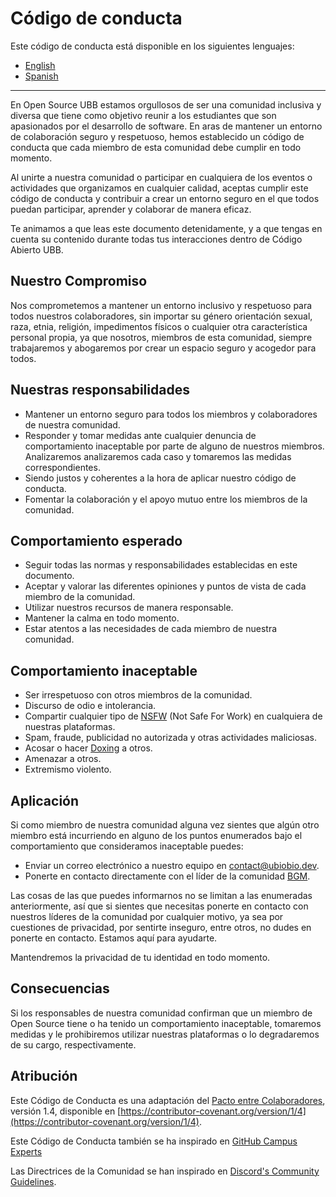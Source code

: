 Código de conducta
===

Este código de conducta está disponible en los siguientes lenguajes:
* [English](https://github.com/ubiobio/.github/blob/main/docs/CODE_OF_CONDUCT.md)
* [Spanish](https://github.com/ubiobio/.github/blob/main/docs/CODE_OF_CONDUCT_ES.md)
---

En Open Source UBB estamos orgullosos de ser una comunidad inclusiva y diversa que tiene como objetivo reunir a los estudiantes que son
apasionados por el desarrollo de software. En aras de mantener un entorno de colaboración seguro y respetuoso,
hemos establecido un código de conducta que cada miembro de esta comunidad debe cumplir en todo momento.

Al unirte a nuestra comunidad o participar en cualquiera de los eventos o actividades que organizamos en cualquier calidad, aceptas
cumplir este código de conducta y contribuir a crear un entorno seguro en el que todos puedan
participar, aprender y colaborar de manera eficaz.

Te animamos a que leas este documento detenidamente, y a que tengas en cuenta su contenido durante todas tus interacciones dentro de
Código Abierto UBB.

Nuestro Compromiso
---
Nos comprometemos a mantener un entorno inclusivo y respetuoso para todos nuestros colaboradores, sin importar su género
orientación sexual, raza, etnia, religión, impedimentos físicos o cualquier otra característica personal propia, ya que
nosotros, miembros de esta comunidad, siempre trabajaremos y abogaremos por crear un espacio seguro y acogedor para todos.

Nuestras responsabilidades
---
* Mantener un entorno seguro para todos los miembros y colaboradores de nuestra comunidad.
* Responder y tomar medidas ante cualquier denuncia de comportamiento inaceptable por parte de alguno de nuestros miembros. Analizaremos
analizaremos cada caso y tomaremos las medidas correspondientes.
* Siendo justos y coherentes a la hora de aplicar nuestro código de conducta.
* Fomentar la colaboración y el apoyo mutuo entre los miembros de la comunidad.

Comportamiento esperado
---
* Seguir todas las normas y responsabilidades establecidas en este documento.
* Aceptar y valorar las diferentes opiniones y puntos de vista de cada miembro de la comunidad.
* Utilizar nuestros recursos de manera responsable.
* Mantener la calma en todo momento.
* Estar atentos a las necesidades de cada miembro de nuestra comunidad.

Comportamiento inaceptable
---
* Ser irrespetuoso con otros miembros de la comunidad.
* Discurso de odio e intolerancia.
* Compartir cualquier tipo de [NSFW](https://en.wikipedia.org/wiki/Not_safe_for_work) (Not Safe For Work) en cualquiera de nuestras plataformas.
* Spam, fraude, publicidad no autorizada y otras actividades maliciosas.
* Acosar o hacer [Doxing](https://en.wikipedia.org/wiki/Doxing) a otros.
* Amenazar a otros.
* Extremismo violento.

Aplicación
---
Si como miembro de nuestra comunidad alguna vez sientes que algún otro miembro está incurriendo en alguno de los puntos enumerados
bajo el comportamiento que consideramos inaceptable puedes:
* Enviar un correo electrónico a nuestro equipo en contact@ubiobio.dev.
* Ponerte en contacto directamente con el líder de la comunidad [BGM](https://github.com/BGMP).

Las cosas de las que puedes informarnos no se limitan a las enumeradas anteriormente, así que si sientes que necesitas ponerte en contacto con nuestros
líderes de la comunidad por cualquier motivo, ya sea por cuestiones de privacidad, por sentirte inseguro, entre otros, no dudes en
ponerte en contacto. Estamos aquí para ayudarte.

Mantendremos la privacidad de tu identidad en todo momento.

Consecuencias
---
Si los responsables de nuestra comunidad confirman que un miembro de Open Source tiene o ha tenido un comportamiento inaceptable, tomaremos medidas y 
le prohibiremos utilizar nuestras plataformas o lo degradaremos de su cargo, respectivamente.

Atribución
---
Este Código de Conducta es una adaptación del [Pacto entre Colaboradores](https://contributor-covenant.org/), versión 1.4,
disponible en [https://contributor-covenant.org/version/1/4](https://contributor-covenant.org/version/1/4).

Este Código de Conducta también se ha inspirado en [GitHub Campus Experts](https://github.com/campus-experts)

Las Directrices de la Comunidad se han inspirado en [Discord's Community Guidelines](https://discord.com/guidelines).
